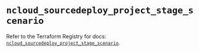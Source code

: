 # `ncloud_sourcedeploy_project_stage_scenario`

Refer to the Terraform Registry for docs: [`ncloud_sourcedeploy_project_stage_scenario`](https://registry.terraform.io/providers/navercloudplatform/ncloud/4.0.4/docs/resources/sourcedeploy_project_stage_scenario).
